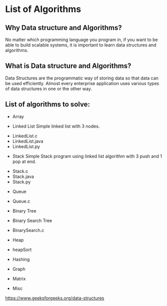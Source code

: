 # **List of Algorithms**

## **Why Data structure and Algorithms?**

No matter which programming language you program in, if you want to be able to build scalable systems, it is important to learn data structures and algorithms.


## **What is Data structure and Algorithms?**

Data Structures are the programmatic way of storing data so that data can be used efficiently. Almost every enterprise application uses various types of data structures in one or the other way.

## **List of algorithms to solve:**

- Array


- Linked List
  Simple linked list with 3 nodes.
  <li>LinkedList.c</li>
  <li>LinkedList.java</li>
  <li>LinkedList.py</li>
  


- Stack
  Simple Stack program using linked list algorithm with 3 push and 1 pop at end.
  <li>Stack.c</li>
  <li>Stack.java</li>
  <li>Stack.py</li>

- Queue
  <li>Queue.c</li>


- Binary Tree
 


- Binary Search Tree
  <li>BinarySearch.c</li>

- Heap
  <li>heapSort</li>


- Hashing


- Graph


- Matrix


- Misc

https://www.geeksforgeeks.org/data-structures
